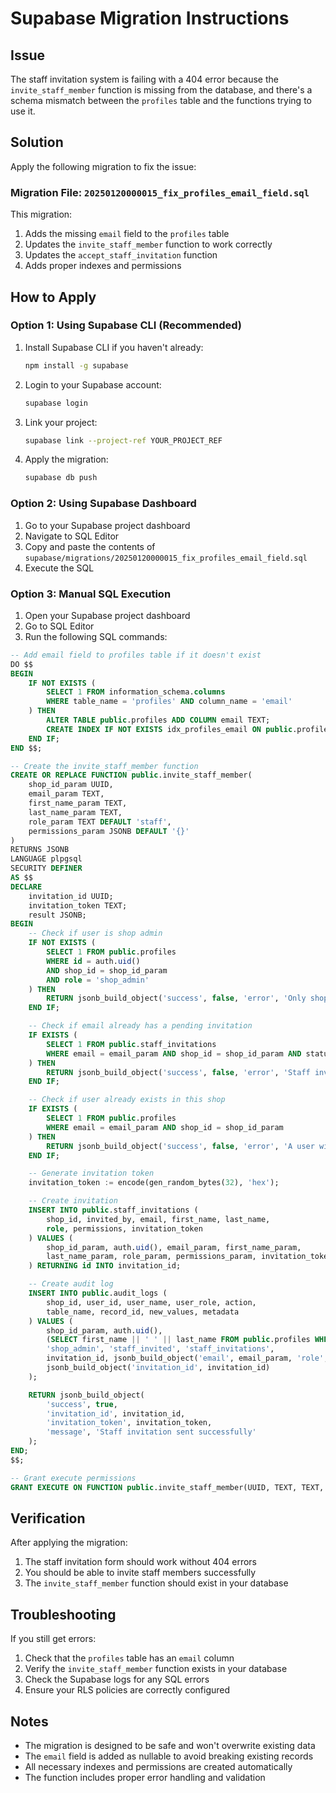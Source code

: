 # Supabase Migration Instructions

## Issue
The staff invitation system is failing with a 404 error because the `invite_staff_member` function is missing from the database, and there's a schema mismatch between the `profiles` table and the functions trying to use it.

## Solution
Apply the following migration to fix the issue:

### Migration File: `20250120000015_fix_profiles_email_field.sql`

This migration:
1. Adds the missing `email` field to the `profiles` table
2. Updates the `invite_staff_member` function to work correctly
3. Updates the `accept_staff_invitation` function
4. Adds proper indexes and permissions

## How to Apply

### Option 1: Using Supabase CLI (Recommended)

1. Install Supabase CLI if you haven't already:
   ```bash
   npm install -g supabase
   ```

2. Login to your Supabase account:
   ```bash
   supabase login
   ```

3. Link your project:
   ```bash
   supabase link --project-ref YOUR_PROJECT_REF
   ```

4. Apply the migration:
   ```bash
   supabase db push
   ```

### Option 2: Using Supabase Dashboard

1. Go to your Supabase project dashboard
2. Navigate to SQL Editor
3. Copy and paste the contents of `supabase/migrations/20250120000015_fix_profiles_email_field.sql`
4. Execute the SQL

### Option 3: Manual SQL Execution

1. Open your Supabase project dashboard
2. Go to SQL Editor
3. Run the following SQL commands:

```sql
-- Add email field to profiles table if it doesn't exist
DO $$ 
BEGIN
    IF NOT EXISTS (
        SELECT 1 FROM information_schema.columns 
        WHERE table_name = 'profiles' AND column_name = 'email'
    ) THEN
        ALTER TABLE public.profiles ADD COLUMN email TEXT;
        CREATE INDEX IF NOT EXISTS idx_profiles_email ON public.profiles(email);
    END IF;
END $$;

-- Create the invite_staff_member function
CREATE OR REPLACE FUNCTION public.invite_staff_member(
    shop_id_param UUID,
    email_param TEXT,
    first_name_param TEXT,
    last_name_param TEXT,
    role_param TEXT DEFAULT 'staff',
    permissions_param JSONB DEFAULT '{}'
)
RETURNS JSONB
LANGUAGE plpgsql
SECURITY DEFINER
AS $$
DECLARE
    invitation_id UUID;
    invitation_token TEXT;
    result JSONB;
BEGIN
    -- Check if user is shop admin
    IF NOT EXISTS (
        SELECT 1 FROM public.profiles 
        WHERE id = auth.uid() 
        AND shop_id = shop_id_param 
        AND role = 'shop_admin'
    ) THEN
        RETURN jsonb_build_object('success', false, 'error', 'Only shop owners can invite staff members');
    END IF;

    -- Check if email already has a pending invitation
    IF EXISTS (
        SELECT 1 FROM public.staff_invitations 
        WHERE email = email_param AND shop_id = shop_id_param AND status = 'pending'
    ) THEN
        RETURN jsonb_build_object('success', false, 'error', 'Staff invitation already sent to this email');
    END IF;

    -- Check if user already exists in this shop
    IF EXISTS (
        SELECT 1 FROM public.profiles 
        WHERE email = email_param AND shop_id = shop_id_param
    ) THEN
        RETURN jsonb_build_object('success', false, 'error', 'A user with this email already exists in your shop');
    END IF;

    -- Generate invitation token
    invitation_token := encode(gen_random_bytes(32), 'hex');

    -- Create invitation
    INSERT INTO public.staff_invitations (
        shop_id, invited_by, email, first_name, last_name, 
        role, permissions, invitation_token
    ) VALUES (
        shop_id_param, auth.uid(), email_param, first_name_param, 
        last_name_param, role_param, permissions_param, invitation_token
    ) RETURNING id INTO invitation_id;

    -- Create audit log
    INSERT INTO public.audit_logs (
        shop_id, user_id, user_name, user_role, action, 
        table_name, record_id, new_values, metadata
    ) VALUES (
        shop_id_param, auth.uid(), 
        (SELECT first_name || ' ' || last_name FROM public.profiles WHERE id = auth.uid()),
        'shop_admin', 'staff_invited', 'staff_invitations', 
        invitation_id, jsonb_build_object('email', email_param, 'role', role_param), 
        jsonb_build_object('invitation_id', invitation_id)
    );

    RETURN jsonb_build_object(
        'success', true, 
        'invitation_id', invitation_id,
        'invitation_token', invitation_token,
        'message', 'Staff invitation sent successfully'
    );
END;
$$;

-- Grant execute permissions
GRANT EXECUTE ON FUNCTION public.invite_staff_member(UUID, TEXT, TEXT, TEXT, TEXT, JSONB) TO authenticated;
```

## Verification

After applying the migration:

1. The staff invitation form should work without 404 errors
2. You should be able to invite staff members successfully
3. The `invite_staff_member` function should exist in your database

## Troubleshooting

If you still get errors:

1. Check that the `profiles` table has an `email` column
2. Verify the `invite_staff_member` function exists in your database
3. Check the Supabase logs for any SQL errors
4. Ensure your RLS policies are correctly configured

## Notes

- The migration is designed to be safe and won't overwrite existing data
- The `email` field is added as nullable to avoid breaking existing records
- All necessary indexes and permissions are created automatically
- The function includes proper error handling and validation
